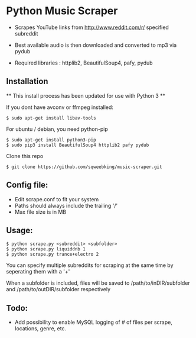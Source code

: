 Python Music Scraper
======

* Scrapes YouTube links from http://www.reddit.com/r/ specified subreddit

* Best available audio is then downloaded and converted to mp3 via pydub

* Required libraries :  httplib2, BeautifulSoup4, pafy, pydub


## Installation

** This install process has been updated for use with Python 3 **

If you dont have avconv or ffmpeg installed:

    $ sudo apt-get install libav-tools

For ubuntu / debian, you need python-pip

    $ sudo apt-get install python3-pip
    $ sudo pip3 install BeautifulSoup4 httplib2 pafy pydub

Clone this repo

    $ git clone https://github.com/sqweebking/music-scraper.git

    


## Config file:

* Edit scrape.conf to fit your system
* Paths should always include the trailing '/'
* Max file size is in MB

## Usage:

    $ python scrape.py <subreddit> <subfolder>
    $ python scrape.py liquiddnb 1
    $ python scrape.py trance+electro 2
    
You can specify multiple subreddits for scraping at the same time by seperating them with a '+'

When a subfolder is included, files will be saved to /path/to/inDIR/subfolder and /path/to/outDIR/subfolder respectively    

## Todo: 

* Add possibility to enable MySQL logging of # of files per scrape, locations, genre, etc.
